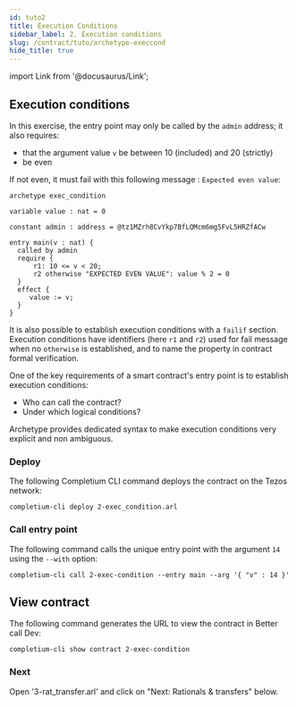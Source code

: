 ```yaml
---
id: tuto2
title: Execution Conditions
sidebar_label: 2. Execution conditions
slug: /contract/tuto/archetype-execcond
hide_title: true
---
```

import Link from '@docusaurus/Link';

## Execution conditions

In this exercise, the entry point may only be called by the `admin` address; it also requires:
* that the argument value `v` be between 10 (included) and 20 (strictly)
* be even

If not even, it must fail with this following message : `Expected even value`:

```archetype {8,10,11} title="2-exec-condition.arl"
archetype exec_condition

variable value : nat = 0

constant admin : address = @tz1MZrh8CvYkp7BfLQMcm6mg5FvL5HRZfACw

entry main(v : nat) {
  called by admin
  require {
      r1: 10 <= v < 20;
      r2 otherwise "EXPECTED EVEN VALUE": value % 2 = 0
  }
  effect {
     value := v;
  }
}
```

It is also possible to establish execution conditions with a `failif` section.
Execution conditions have identifiers (here `r1` and `r2`) used for fail message when no `otherwise` is established, and to name the property in contract formal verification.

One of the key requirements of a smart contract's entry point is to establish execution conditions:
* Who can call the contract?
* Under which logical conditions?

Archetype provides dedicated syntax to make execution conditions very explicit and non ambiguous.

### Deploy

The following <Link to='/docs/cli'>Completium CLI</Link> command deploys the contract on the Tezos network:

```
completium-cli deploy 2-exec_condition.arl
```

### Call entry point

The following command calls the unique entry point with the argument `14` using the `--with` option:

```
completium-cli call 2-exec-condition --entry main --arg '{ "v" : 14 }'
```

## View contract

The following command generates the URL to view the contract in Better call Dev:

```
completium-cli show contract 2-exec-condition
```
### Next

Open '3-rat_transfer.arl' and click on "Next: Rationals & transfers" below.


